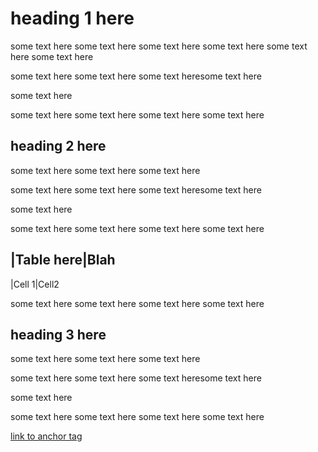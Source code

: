 # heading 1 here
some text here
some text here
some text here
some text here
some text here
some text here



some text here
some text here
some text heresome text here

some text here


some text here
some text here
some text here
some text here

## heading 2 here

some text here
some text here
some text here



some text here
some text here
some text heresome text here

some text here


some text here
some text here
some text here
some text here

|Table here|Blah
----------------
|Cell 1|Cell2


some text here
some text here
some text here
some text here

## heading 3 here

some text here
some text here
some text here



some text here
some text here
some text heresome text here

some text here


some text here
some text here
some text here
some text here

[link to anchor tag](#heading-1-here)

